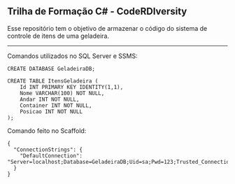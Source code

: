 ## Trilha de Formação C# - CodeRDIversity

Esse repositório tem o objetivo de armazenar o código do sistema de controle de itens de uma geladeira.

-------------------------------------------------------------------------------------------------------

Comandos utilizados no SQL Server e SSMS:

```
CREATE DATABASE GeladeiraDB;

CREATE TABLE ItensGeladeira (
    Id INT PRIMARY KEY IDENTITY(1,1),
    Nome VARCHAR(100) NOT NULL,
    Andar INT NOT NULL,
    Container INT NOT NULL,
    Posicao INT NOT NULL
);
```

Comando feito no Scaffold:

```
{
  "ConnectionStrings": {
    "DefaultConnection": "Server=localhost;Database=GeladeiraDB;Uid=sa;Pwd=123;Trusted_Connection=True;TrustServerCertificate=True;"
  }
}
```
